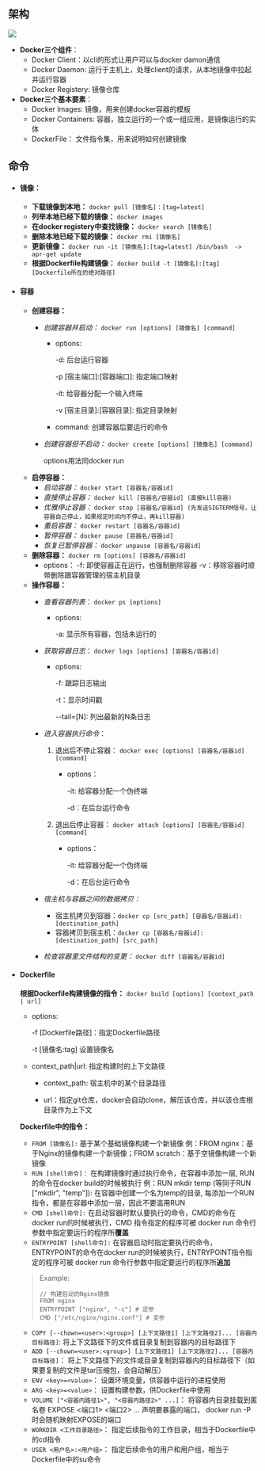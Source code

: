 ## 架构
![](https://user-gold-cdn.xitu.io/2020/3/27/1711c029e8903a26?w=517&h=392&f=png&s=89398)
- **Docker三个组件**：
  - Docker Client：以cli的形式让用户可以与docker damon通信
  - Docker Daemon: 运行于主机上，处理client的请求，从本地镜像中拉起并运行容器
  - Docker Registery: 镜像仓库
- **Docker三个基本要素**：
  - Docker Images: 镜像，用来创建docker容器的模板  
  - Docker Containers: 容器，独立运行的一个或一组应用，是镜像运行的实体
  - DockerFile： 文件指令集，用来说明如何创建镜像

## 命令
- #### 镜像：
  - **下载镜像到本地：**
    `docker pull [镜像名]：[tag=latest]`
  - **列举本地已经下载的镜像：**
    `docker images`
  - **在docker registery中查找镜像：**
    `docker search [镜像名]`
  - **删除本地已经下载的镜像：**
    `docker rmi [镜像名]`
  - **更新镜像：**
    `docker run -it [镜像名]:[tag=latest] /bin/bash  -> apr-get update`
  - **根据Dockerfile构建镜像：**
    `docker build -t [镜像名]:[tag] [Dockerfile所在的绝对路径]`

- #### 容器
  - **创建容器：**
    - *创建容器并启动：*
      `docker run [options] [镜像名] [command]`
      - options:
        
        -d: 后台运行容器

        -p [宿主端口]:[容器端口]: 指定端口映射
        
        -it: 给容器分配一个输入终端
        
        -v [宿主目录]:[容器目录]: 指定目录映射
        
      - command: 创建容器后要运行的命令
      
    - *创建容器但不启动：*
      `docker create [options] [镜像名] [command]`
      
      options用法同docker run
  - **启停容器：**
    - *启动容器：* 
    `docker start [容器名/容器id]`
    - *直接停止容器：* 
    `docker kill [容器名/容器id] (直接kill容器)`
    - *优雅停止容器：* 
    `docker stop [容器名/容器id] (先发送SIGTERM信号，让容器自己停止，如果规定时间内不停止，再kill容器)`
    - *重启容器：* 
    `docker restart [容器名/容器id]`
    - *暂停容器：* 
    `docker pause [容器名/容器id]`
    - *恢复已暂停容器：* 
    `docker unpause [容器名/容器id]`
  - **删除容器：**
    `docker rm [options] [容器名/容器id]`
    - options：
      -f: 即使容器正在运行，也强制删除容器
      -v：移除容器时顺带删除跟容器管理的宿主机目录
  - **操作容器：**
    - *查看容器列表*：
    `docker ps [options]`

      - options:
      
        -a: 显示所有容器，包括未运行的
    - *获取容器日志*：
    `docker logs [options] [容器名/容器id]`
      - options:
      
        -f: 跟踪日志输出
        
        -t：显示时间戳
        
        --tail=[N]: 列出最新的N条日志
    - *进入容器执行命令*：
      1. 退出后不停止容器：
        `docker exec [options] [容器名/容器id] [command]`
          - options：
          
            -it: 给容器分配一个伪终端
          
            -d：在后台运行命令
      2. 退出后停止容器：
        `docker attach [options] [容器名/容器id] [command]`
            - options：
            
                -it: 给容器分配一个伪终端
            
                -d：在后台运行命令
    - *宿主机与容器之间的数据拷贝：*
      - 宿主机拷贝到容器：`docker cp [src_path] [容器名/容器id]:[destination_path]`
      - 容器拷贝到宿主机：`docker cp [容器名/容器id]:[destination_path] [src_path]`
    - *检查容器里文件结构的变更：*
      `docker diff [容器名/容器id]`

- #### Dockerfile
  **根据Dockerfile构建镜像的指令：**
  `docker build [options] [context_path | url]`
  - options:
  
    -f [Dockerfile路径]：指定Dockerfile路径

    -t [镜像名:tag] 设置镜像名
    
  - context_path|url: 指定构建时的上下文路径

    - context_path: 宿主机中的某个目录路径

    - url：指定git仓库，docker会自动clone，解压该仓库，并以该仓库根目录作为上下文

  **Dockerfile中的指令：**
  - `FROM [镜像名]:`
  基于某个基础镜像构建一个新镜像
  例：FROM nginx：基于Nginx的镜像构建一个新镜像；FROM scratch：基于空镜像构建一个新镜像
  - `RUN [shell命令]：`
  在构建镜像时通过执行命令，在容器中添加一层, RUN的命令在docker build的时候被执行
  例：RUN mkdir temp (等同于RUN ["mkdir", "temp"]): 在容器中创建一个名为temp的目录, 每添加一个RUN指令，都是在容器中添加一层，因此不要滥用RUN
  - `CMD [shell命令]:`
  在启动容器时默认要执行的命令，CMD的命令在docker run的时候被执行，CMD 指令指定的程序可被 docker run 命令行参数中指定要运行的程序所**覆盖**
  - `ENTRYPOINT [shell命令]:`
  在容器启动时指定要执行的命令，ENTRYPOINT的命令在docker run的时候被执行，ENTRYPOINT指令指定的程序可被 docker run 命令行参数中指定要运行的程序所**追加**
  >Example:
  >```
  >// 构建启动的Nginx镜像
  >FROM nginx
  >ENTRYPOINT ["nginx", "-c"] # 定参
  >CMD ["/etc/nginx/nginx.conf"] # 变参 
  >```
  - `COPY [--chown=<user>:<group>] [上下文路径1] [上下文路径2]... [容器内目标路径]`:
  将上下文路径下的文件或目录复制到容器内的目标路径下
  - `ADD [--chown=<user>:<group>] [上下文路径1] [上下文路径2]... [容器内目标路径]`：
  将上下文路径下的文件或目录复制到容器内的目标路径下（如果要复制的文件是tar压缩包，会自动解压）
  - `ENV <key>=<value>`：
  设置环境变量，供容器中运行的进程使用
  - `ARG <key>=<value>`：
  设置构建参数，供Dockerfile中使用
  - `VOLUME ["<容器内路径1>", "<容器内路径2>" ...]`：
  将容器内目录挂载到匿名卷
  EXPOSE <端口1> <端口2> ...
  声明要暴露的端口， docker run -P时会随机映射EXPOSE的端口
  - `WORKDIR <工作目录路径>`：
  指定后续指令的工作目录，相当于Dockerfile中的cd指令
  - `USER <用户名>:<用户组>`：
  指定后续命令的用户和用户组，相当于Dockerfile中的su命令
